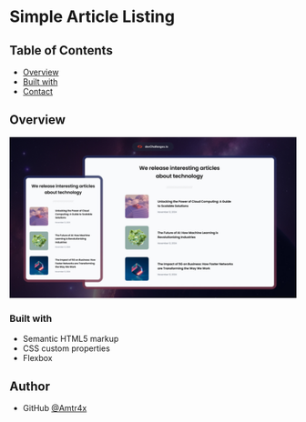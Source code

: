 # Simple Article Listing

## Table of Contents

- [Overview](#overview)
- [Built with](#built-with)
- [Contact](#author)

## Overview

![screenshot](./thumbnail.jpg)

### Built with

- Semantic HTML5 markup
- CSS custom properties
- Flexbox

## Author

- GitHub [@Amtr4x](https://github.com/Amtr4x)
